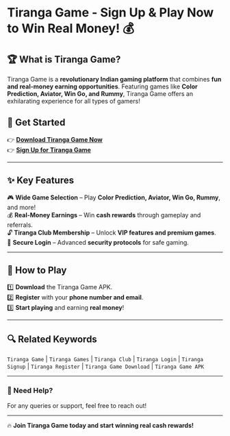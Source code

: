# Tiranga Game - Sign Up & Play Now to Win Real Money! 💰  

## 🏆 What is Tiranga Game?  
Tiranga Game is a **revolutionary Indian gaming platform** that combines **fun and real-money earning opportunities**. Featuring games like **Color Prediction, Aviator, Win Go, and Rummy**, Tiranga Game offers an exhilarating experience for all types of gamers!  

## 🚀 Get Started  
👉 **[Download Tiranga Game Now](#)**  
👉 **[Sign Up for Tiranga Game](#)**  

---

## ✨ Key Features  
🎮 **Wide Game Selection** – Play **Color Prediction, Aviator, Win Go, Rummy**, and more!  
💰 **Real-Money Earnings** – Win **cash rewards** through gameplay and referrals.  
🔓 **Tiranga Club Membership** – Unlock **VIP features and premium games**.  
🔐 **Secure Login** – Advanced **security protocols** for safe gaming.  

---

## 🎲 How to Play  
1️⃣ **Download** the Tiranga Game APK.  
2️⃣ **Register** with your **phone number and email**.  
3️⃣ **Start playing** and earning **real money**!  

---

## 🔍 Related Keywords  
`Tiranga Game` | `Tiranga Games` | `Tiranga Club` | `Tiranga Login` | `Tiranga Signup` | `Tiranga Register` | `Tiranga Game Download` | `Tiranga Game APK`  

---

### 📩 Need Help?  
For any queries or support, feel free to reach out!  

---

🔥 **Join Tiranga Game today and start winning real cash rewards!**  
